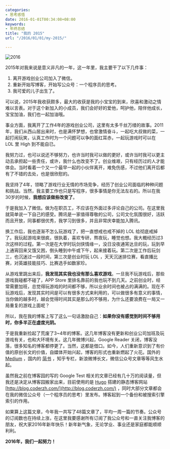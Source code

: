 ```yaml
---
categories:
- 思考感悟
date: 2016-01-01T00:34:08+08:00
keywords:
- 年终总结
title: "我的 2015"
url: "/2016/01/01/my-2015/"

---
```


![2016](http://image.coderzh.com/2016.jpg-wt)

2015年对我来说是意义非凡的一年，这一年里，我主要干了以下几件事：

 1. 离开游戏创业公司加入了微信。
 1. 重新开始写博客，开始写公众号：一个程序员的思考。
 1. 我可爱的儿子出生了。

可以说，2015年我收获颇多，最大的收获是我的小宝宝的到来，欣喜和激动之情难以言表。对于这个新加入的小成员，我们会好好的爱他，呵护他，陪伴他成长，宝宝加油，我们也一起加油哦。

事业方面，我离开了工作4年的游戏创业公司，这里有太多千丝万缕的故事。2011年，我们从西山居出来时，也是满怀梦想，也曾激情奋斗，一起吃大叔做的菜，一起打闹玩笑，认真工作时为一个问题可以争的面红耳赤，一起玩游戏时可以在 LOL 里 High 到不能自已。

我努力过，也可以说还不够努力，也许当时我可以做的更好，或许当时我可以更主动去承担起一些责任，或许，我什么也改变不了。创业维艰，只有经历过的人才能体会。当时看着一个又一个最早一起的小伙伴离开，难免伤感，不过他们离开后都有了不错的去处，也是很欣慰的。

我坚持了4年，领略了游戏行业无情的市场竞争，经历了创业公司面临的种种问题和挑战。当然，我主要工作也只是写程序，很多事情是你无法左右的。所以在我30岁的时候，**我想应该做些改变了**。

于是我加入了微信。做为在职员工，不应该在外面过多评论自己的公司。在这里我就简单说一下自己的感受。腾讯是一家值得尊敬的公司，公司文化氛围很好，活跃而且开放，同事都很优秀，我学习到很多，并且非常庆幸能加入腾讯。

换工作后，我也逐渐不怎么玩游戏了，把一直想戒也戒不掉的 LOL 给彻底戒掉了。我玩起游戏来很疯，很执着，喜欢专研，熬夜玩，睡觉也想。我大概经历过3次这样的过程。第一次是在大学时玩剑侠情缘一，没日没夜通宵达旦的玩，玩到早上通宵回来又饿又困，倒头睡到中午或下午，起来接着玩。第二次是工作后玩剑三，也沉迷过一段时间，第三次是创业时玩 LOL ，天天沉迷排位赛，看直播比赛，对英雄技能技巧、比赛选手如数家珍。

从游戏里跳出来后，**我发现其实我也没有那么喜欢游戏**。一旦我不玩游戏后，那些游戏我碰都不碰了，APP Store 里排名靠前的我也玩不到几天。之前创业时，经常需要加班，总觉得玩游戏的时间都不够，所以业余时间也被占的满满的。现在不玩游戏后，发现其实时间是可以有很多方式来利用的，可以做很多有意义的事情，当你做的越多时，越会觉得时间其实是那么的不够用，为什么还要浪费在一局又一局重复的游戏上面呢？

所以，我在我的博客上写了这么一句话激励自己：**如果你没有感觉到时间不够用时，你多半正在虚度光阴。**

于是我重新捡起了荒废了3~4年的博客。这几年博客没有更新和创业公司加班及玩游戏有关，也和大环境有关。这几年微博兴起，Google Reader 关闭，博客没落，很多知名的博客都停更了。当然，这都是借口。如今，人们重新意识到了有价值的原创长文的价值，自媒体开始兴起，博客的形式也重新燃起了火花。国外的 [Medium](https://medium.com/) ，国内的 [简书](http://www.jianshu.com/) ，知乎专栏，新浪微博长文，微信公众号文章等等风生水起。

虽然我之前在博客园的写的 Google Test 相关的文章已经有几十万的阅读量，但我还是决定从博客园搬家出来，目前使用的是 [Hugo](gohugo.io) 搭建的静态博客网站 [http://blog.coderzh.com/](http://blog.coderzh.com/) ，同时大部分文章都会在我的微信公众号（一个程序员的思考）里发布。博客起到一个备份和被搜索引擎索引的作用。

如果算上这篇文章，今年我一共写了48篇文章了，平均一周一篇的节奏。公众号的订阅数也在持续上涨，在这里我要感谢所有订阅了我公众号和一直关注我博客的朋友，祝大家2016年新年快乐！新年新气象，无论学业、事业还是家庭都能顺顺利利。

**2016年，我们一起努力！**

<!--more-->


